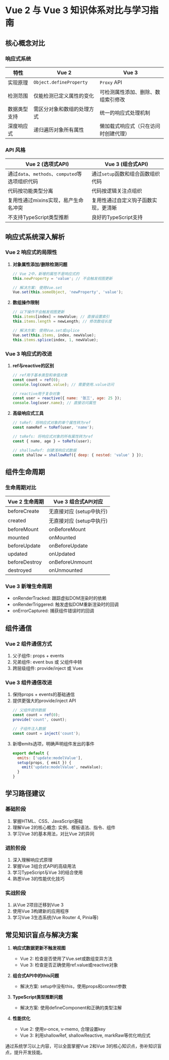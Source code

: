 # Vue 2 与 Vue 3 知识体系对比与学习指南

## 核心概念对比

### 响应式系统

| 特性 | Vue 2 | Vue 3 |
|------|-------|-------|
| 实现原理 | `Object.defineProperty` | `Proxy` API |
| 检测范围 | 仅能检测已定义属性的变化 | 可检测属性添加、删除、数组索引修改 |
| 数据类型支持 | 需区分对象和数组的处理方式 | 统一的响应式处理机制 |
| 深度响应式 | 递归遍历对象所有属性 | 懒加载式响应式（只在访问时创建代理） |

### API 风格

| Vue 2 (选项式API) | Vue 3 (组合式API) |
|-------------------|-------------------|
| 通过`data`、`methods`、`computed`等选项组织代码 | 通过`setup`函数和组合函数组织代码 |
| 代码按功能类型分离 | 代码按逻辑关注点组织 |
| 复用性通过mixins实现，易产生命名冲突 | 复用性通过自定义钩子函数实现，更清晰 |
| 不支持TypeScript类型推断 | 良好的TypeScript支持 |

## 响应式系统深入解析

### Vue 2 响应式的局限性

1. **对象属性添加/删除检测问题**
   ```javascript
   // Vue 2中，新增的属性不是响应式的
   this.newProperty = 'value'; // 不会触发视图更新
   
   // 解决方案: 使用Vue.set
   Vue.set(this.someObject, 'newProperty', 'value');
   ```

2. **数组操作限制**
   ```javascript
   // 以下操作不会触发视图更新
   this.items[index] = newValue; // 直接设置索引
   this.items.length = newLength; // 修改数组长度
   
   // 解决方案: 使用Vue.set或splice
   Vue.set(this.items, index, newValue);
   this.items.splice(index, 1, newValue);
   ```

### Vue 3 响应式的改进

1. **ref与reactive的区别**
   ```javascript
   // ref用于基本类型和单值对象
   const count = ref(0);
   console.log(count.value); // 需要使用.value访问
   
   // reactive用于复杂对象
   const user = reactive({ name: '张三', age: 25 });
   console.log(user.name); // 直接访问属性
   ```

2. **高级响应式工具**
   ```javascript
   // toRef: 将响应式对象的单个属性转为ref
   const nameRef = toRef(user, 'name');
   
   // toRefs: 将响应式对象的所有属性转为ref
   const { name, age } = toRefs(user);
   
   // shallowRef: 创建浅响应式数据
   const shallow = shallowRef({ deep: { nested: 'value' } });
   ```

## 组件生命周期

### 生命周期对比

| Vue 2 生命周期 | Vue 3 组合式API对应 |
|----------------|---------------------|
| beforeCreate   | 无直接对应 (setup中执行) |
| created        | 无直接对应 (setup中执行) |
| beforeMount    | onBeforeMount       |
| mounted        | onMounted           |
| beforeUpdate   | onBeforeUpdate      |
| updated        | onUpdated           |
| beforeDestroy  | onBeforeUnmount     |
| destroyed      | onUnmounted         |

### Vue 3 新增生命周期
- onRenderTracked: 跟踪虚拟DOM渲染时的依赖
- onRenderTriggered: 触发虚拟DOM重新渲染时的回调
- onErrorCaptured: 捕获组件错误时的回调

## 组件通信

### Vue 2 组件通信方式
1. 父子组件: props + events
2. 兄弟组件: event bus 或 父组件中转
3. 跨层级组件: provide/inject 或 Vuex

### Vue 3 组件通信改进
1. 保持props + events的基础通信
2. 提供更强大的provide/inject API
   ```javascript
   // 父组件提供数据
   const count = ref(0);
   provide('count', count);
   
   // 子组件注入数据
   const count = inject('count');
   ```
3. 新增emits选项，明确声明组件发出的事件
   ```javascript
   export default {
     emits: ['update:modelValue'],
     setup(props, { emit }) {
       emit('update:modelValue', newValue);
     }
   }
   ```

## 学习路径建议

### 基础阶段
1. 掌握HTML、CSS、JavaScript基础
2. 理解Vue 2的核心概念: 实例、模板语法、指令、组件
3. 学习Vue 3的基本用法，对比Vue 2的异同

### 进阶阶段
1. 深入理解响应式原理
2. 掌握Vue 3组合式API的高级用法
3. 学习TypeScript与Vue 3的结合使用
4. 熟悉Vue 3的性能优化技巧

### 实战阶段
1. 从Vue 2项目迁移到Vue 3
2. 使用Vue 3构建新的应用程序
3. 学习Vue 3生态系统(Vue Router 4, Pinia等)

## 常见知识盲点与解决方案

1. **响应式数据更新不触发视图**
   - Vue 2: 检查是否使用了Vue.set或数组变异方法
   - Vue 3: 检查是否正确使用ref.value或reactive对象

2. **组合式API中的this问题**
   - 解决方案: setup中没有this，使用props和context参数

3. **TypeScript类型推断问题**
   - 解决方案: 使用defineComponent和正确的类型注解

4. **性能优化**
   - Vue 2: 使用v-once, v-memo, 合理设置key
   - Vue 3: 利用shallowRef, shallowReactive, markRaw等优化响应式

通过系统学习以上内容，可以全面掌握Vue 2和Vue 3的核心知识点，弥补知识盲点，提升开发技能。